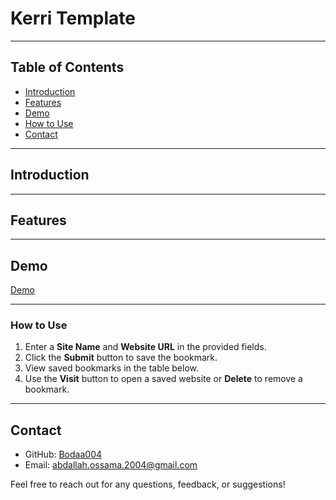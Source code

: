 # Kerri Template

---

## Table of Contents

- [Introduction](#introduction)
- [Features](#features)
- [Demo](#demo)
- [How to Use](#how-to-use)
- [Contact](#contact)

---

## Introduction



---

## Features



---

## Demo

[Demo](https://bodaa004.github.io/Kerri-Template/)

---

### How to Use

1. Enter a **Site Name** and **Website URL** in the provided fields.
2. Click the **Submit** button to save the bookmark.
3. View saved bookmarks in the table below.
4. Use the **Visit** button to open a saved website or **Delete** to remove a bookmark.

---

## Contact

- GitHub: [Bodaa004](https://github.com/Bodaa004)
- Email: [abdallah.ossama.2004@gmail.com](mailto:abdallah.ossama.2004@gmail.com)

Feel free to reach out for any questions, feedback, or suggestions!
